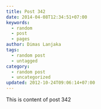```yaml
---
title: Post 342
date: 2014-04-08T12:34:51+07:00
keywords:
  - random
  - post
  - pages
author: Dimas Lanjaka
tags:
  - random post
  - untagged
category:
  - random post
  - uncategorized
updated: 2012-10-24T09:06:14+07:00
---
```

This is content of post 342